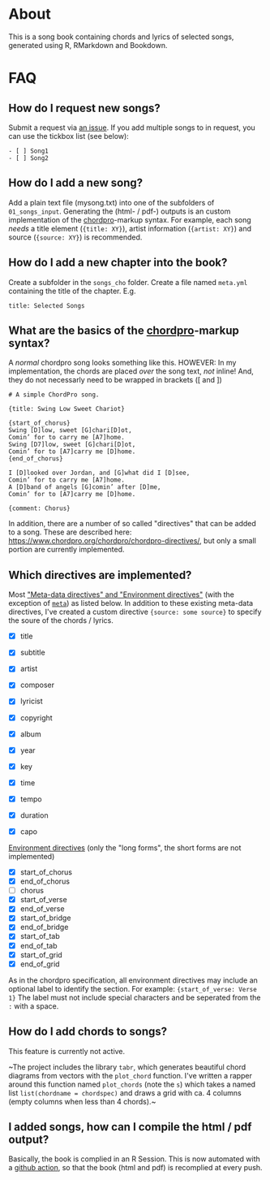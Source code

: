 
# About

This is a song book containing chords and lyrics of selected songs, generated using R, RMarkdown and Bookdown.

# FAQ

## How do I request new songs?

Submit a request via [an issue](https://github.com/ratnanil/Songs/issues). If you add multiple songs to in request, you can use the tickbox list (see below):

```
- [ ] Song1
- [ ] Song2
``` 

## How do I add a new song?

Add a plain text file (mysong.txt) into one of the subfolders of `01_songs_input`. Generating the (html- / pdf-) outputs is an custom implementation of the [chordpro](https://www.chordpro.org/)-markup syntax. For example, each song *needs* a title element (`{title: XY}`), artist information (`{artist: XY}`) and source (`{source: XY}`) is recommended.


## How do I add a new chapter into the book?

Create a subfolder in the `songs_cho` folder. Create a file named `meta.yml` containing the title of the chapter. E.g.

```
title: Selected Songs
```


## What are the basics of the [chordpro](https://www.chordpro.org/)-markup syntax?

A *normal* chordpro song looks something like this. HOWEVER: In my implementation, the chords are placed *over* the song text, *not* inline! And, they do not necessarly need to be wrapped in brackets (\[ and \])

```
# A simple ChordPro song.

{title: Swing Low Sweet Chariot}

{start_of_chorus}
Swing [D]low, sweet [G]chari[D]ot,
Comin’ for to carry me [A7]home.
Swing [D7]low, sweet [G]chari[D]ot,
Comin’ for to [A7]carry me [D]home.
{end_of_chorus}

I [D]looked over Jordan, and [G]what did I [D]see,
Comin’ for to carry me [A7]home.
A [D]band of angels [G]comin’ after [D]me,
Comin’ for to [A7]carry me [D]home.

{comment: Chorus}
```

In addition, there are a number of so called "directives" that can be added to a song. These are described here: https://www.chordpro.org/chordpro/chordpro-directives/, but only a small portion are currently implemented.

## Which directives are implemented?

Most ["Meta-data directives" and "Environment directives"](https://www.chordpro.org/chordpro/chordpro-directives/) (with the exception of [`meta`](https://www.chordpro.org/chordpro/directives-meta/)) as listed below. In addition to these existing meta-data directives, I've created a custom directive `{source: some source}` to specify the soure of the chords / lyrics.

- [x] title
- [x] subtitle
- [x] artist
- [x] composer
- [x] lyricist
- [x] copyright
- [x] album
- [x] year
- [x] key
- [x] time
- [x] tempo
- [x] duration
- [x] capo 


[Environment directives](https://www.chordpro.org/chordpro/directives-env/) (only the "long forms", the short forms are not implemented)

- [x] start_of_chorus
- [x] end_of_chorus
- [ ] chorus
- [x] start_of_verse
- [x] end_of_verse
- [x] start_of_bridge
- [x] end_of_bridge
- [x] start_of_tab
- [x] end_of_tab
- [x] start_of_grid
- [x] end_of_grid

As in the chordpro specification, all environment directives may include an optional label to identify the section. For example: `{start_of_verse: Verse 1}` The label must not include special characters and be seperated from the `:` with a space.

## How do I add chords to songs?

This feature is currently not active. 

~The project includes the library `tabr`, which generates beautiful chord diagrams from vectors with the `plot_chord` function. I've written a rapper around this function named `plot_chords` (note the `s`) which takes a named list `list(chordname = chordspec)` and draws a grid with ca. 4 columns (empty columns when less than 4 chords).~


## I added songs, how can I compile the html / pdf output?

Basically, the book is complied in an R Session. This is now automated with a [github action](https://github.com/ratnanil/Songs/actions), so that the book (html and pdf) is recomplied at every push.

